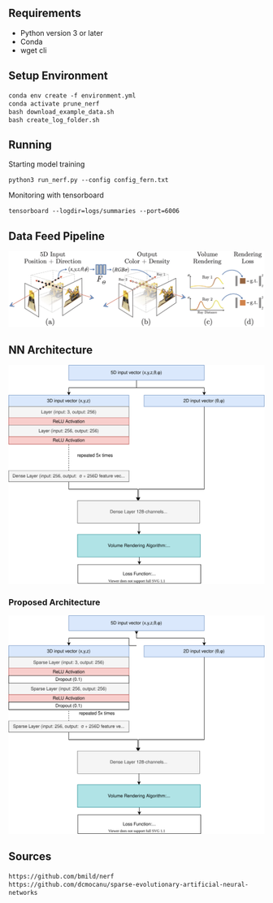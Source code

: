 ## Requirements

- Python version 3 or later
- Conda
- wget cli

## Setup Environment

```
conda env create -f environment.yml
conda activate prune_nerf
bash download_example_data.sh
bash create_log_folder.sh
```

## Running

Starting model training

```
python3 run_nerf.py --config config_fern.txt
```

Monitoring with tensorboard

```
tensorboard --logdir=logs/summaries --port=6006
```

## **Data Feed Pipeline**

![Alt Text](./imgs/pipeline.jpg)

## **NN Architecture**

![Alt Text](./imgs/architecture.svg)

### **Proposed Architecture**

![Alt Text](./imgs/sparse.svg)

## Sources

```
https://github.com/bmild/nerf
https://github.com/dcmocanu/sparse-evolutionary-artificial-neural-networks
```

